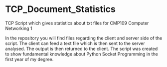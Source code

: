 # TCP_Document_Statistics
TCP Script which gives statistics about txt files for CMP109 Computer Networking 1

In the repository you will find files regarding the client and server side of the script.
The client can feed a text file which is then sent to the server analysed. The output is then returned to the client.
The script was created to show fundamental knowledge about Python Socket Programming in the first year of my degree.
